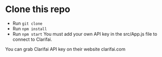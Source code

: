 # Clone this repo
- Run `` git clone ``
- Run `` npm install ``
- Run `` npm start ``
You must add your own API key in the src/App.js file to connect to Clarifai.

You can grab Clarifai API key on their website clarifai.com
